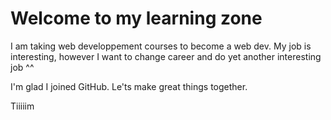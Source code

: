 # Welcome to my learning zone

I am taking web developpement courses to become a web dev.
My job is interesting, however I want to change career and do yet another interesting job ^^

I'm glad I joined GitHub. Le'ts make great things together.

Tiiiiim
